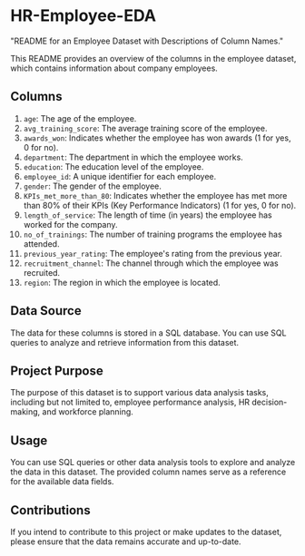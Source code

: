 # HR-Employee-EDA
"README for an Employee Dataset with Descriptions of Column Names."


This README provides an overview of the columns in the employee dataset, which contains information about company employees.

## Columns

1. `age`: The age of the employee.
2. `avg_training_score`: The average training score of the employee.
3. `awards_won`: Indicates whether the employee has won awards (1 for yes, 0 for no).
4. `department`: The department in which the employee works.
5. `education`: The education level of the employee.
6. `employee_id`: A unique identifier for each employee.
7. `gender`: The gender of the employee.
8. `KPIs_met_more_than_80`: Indicates whether the employee has met more than 80% of their KPIs (Key Performance Indicators) (1 for yes, 0 for no).
9. `length_of_service`: The length of time (in years) the employee has worked for the company.
10. `no_of_trainings`: The number of training programs the employee has attended.
11. `previous_year_rating`: The employee's rating from the previous year.
12. `recruitment_channel`: The channel through which the employee was recruited.
13. `region`: The region in which the employee is located.

## Data Source

The data for these columns is stored in a SQL database. You can use SQL queries to analyze and retrieve information from this dataset.

## Project Purpose

The purpose of this dataset is to support various data analysis tasks, including but not limited to, employee performance analysis, HR decision-making, and workforce planning.

## Usage

You can use SQL queries or other data analysis tools to explore and analyze the data in this dataset. The provided column names serve as a reference for the available data fields.

## Contributions

If you intend to contribute to this project or make updates to the dataset, please ensure that the data remains accurate and up-to-date.

